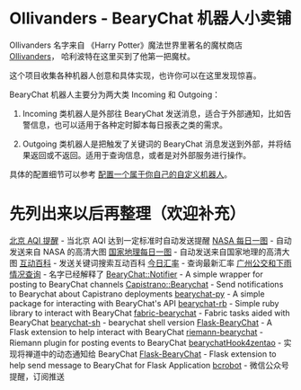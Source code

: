 Ollivanders - BearyChat 机器人小卖铺
==================================

Ollivanders 名字来自 《Harry Potter》魔法世界里著名的魔杖商店 [Ollivanders](http://harrypotter.wikia.com/wiki/Ollivanders)， 哈利波特在这里买到了他第一把魔杖。

这个项目收集各种机器人创意和具体实现，也许你可以在这里发现惊喜。

BearyChat 机器人主要分为两大类 Incoming 和 Outgoing：

1. Incoming 类机器人是外部往 BearyChat 发送消息，适合于外部通知，比如告警信息，也可以适用于各种定时脚本每日报表之类的需求。

2. Outgoing 类机器人是把触发了关键词的 BearyChat 消息发送到外部，并将结果返回或不返回。适用于查询信息，或者是对外部服务进行操作。

具体的配置细节可以参考 [配置一个属于你自己的自定义机器人](http://bearyinnovative.com/incoming-and-outgoing/)。

先列出来以后再整理（欢迎补充）
==================================

[北京 AQI 提醒]() - 当北京 AQI 达到一定标准时自动发送提醒
[NASA 每日一图]() - 自动发送来自 NASA 的高清大图
[国家地理每日一图]() - 自动发送来自国家地理的高清大图
[互动百科]() - 发送关键词搜索互动百科
[今日汇率]() - 查询最新汇率
[广州公交和下雨情况查询](https://github.com/vtmer/bearychat) - 名字已经解释了
[BearyChat::Notifier](https://github.com/villins/bearychat-notifier) - A simple wrapper for posting to BearyChat channels
[Capistrano::Bearychat](https://github.com/kaichen/capistrano-bearychat) - Send notifications to Bearychat about Capistrano deployments
[bearychat-py](https://github.com/bcho/bearychat-py) - A simple package for interacting with BearyChat's API
[bearychat-rb](https://github.com/pokka/bearychat-rb) - Simple ruby library to interact with BearyChat
[fabric-bearychat](https://github.com/bcho/fabric-bearychat) - Fabric tasks aided with BearyChat
[bearychat-sh](https://github.com/hdcola/bearychat-sh) - bearychat shell version
[Flask-BearyChat](https://github.com/shonenada/flask-bearychat) - A Flask extension to help interact with BearyChat
[riemann-bearychat](https://github.com/ylgrgyq/riemann-bearychat) - Riemann plugin for posting events to BearyChat
[bearychatHook4zentao](https://github.com/web3d/bearychatHook4zentao) - 实现将禅道中的动态通知给 BearyChat
[Flask-BearyChat](https://github.com/xingkaixin/Flask-BearyChat) - Flask extension to help send message to BearyChat for Flask Application
[bcrobot](https://github.com/matrixorz/bcrobot) - 微信公众号提醒，订阅推送